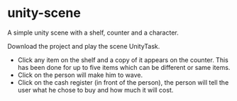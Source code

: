 # unity-scene

A simple unity scene with a shelf, counter and a character.

Download the project and play the scene UnityTask.

- Click any item on the shelf and a copy of it appears on the counter. This has been done for up to five items which can be different or same items.
- Click on the person will make him to wave.
- Click on the cash register (in front of the person), the person will tell the user what he chose to buy and how much it will cost.
